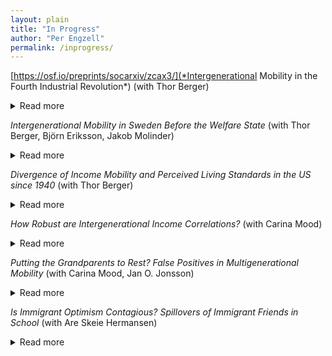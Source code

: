 ```yaml
---
layout: plain
title: "In Progress"
author: "Per Engzell"
permalink: /inprogress/
---
```


[https://osf.io/preprints/socarxiv/zcax3/](*Intergenerational Mobility in the Fourth Industrial Revolution*) (with Thor Berger)
<details>
<summary>Read more</summary>
The maturation of industrial society has long been seen as an engine of occupational upgrading and opportunity. Following the rise of the factory, the assembly line, and the office computer, some claim that we are now entering a fourth industrial revolution where autonomous systems are transforming the nature of work. What are the consequences of this transformation for intergenerational income mobility? Examining variation across 722 U.S. labor markets, we find that intergenerational persistence is higher in areas heavily exposed to industrial automation. These effects are rooted in childhood experiences and concentrated among men from disadvantaged homes. Unequal labor relations appear to exacerbate the association, while affordable access to college ameliorates it. The received view of industrial change as an engine of mobility should be revised to consider the institutional context of automation.
</details>

*Intergenerational Mobility in Sweden Before the Welfare State* (with Thor Berger, Björn Eriksson, Jakob Molinder)
<details>
<summary>Read more</summary>
This paper analyzes intergenerational mobility in Sweden prior to the emergence of the welfare state. We analyse occupational mobility using full-count census data that allow us to link sons observed in 1910 to their fathers in 1880. Results reveal that Sweden was more mobile than other European countries such as Norway or Britain at the time – indeed, several Swedish regions show similar rates of mobility as the New World economies of US and Argentina. We provide suggestive evidence that the relatively high level of mobility is explained by Sweden's exceptionally rapid economic growth and high levels of geographic mobility prior to the outbreak of World War I. Thus, economic fundamentals may be more important than structural differences in explaining historical mobility differences between the Old and New World. 
</details>

*Divergence of Income Mobility and Perceived Living Standards in the US since 1940* (with Thor Berger)
<details>
<summary>Read more</summary>
In just a few decades, Americans have seen a drastic decline in upward income mobility. Among baby boomers, 90% earned a higher real income than their parents; in recent cohorts, only half do. At the same time, secular trends raised living standards across a wide range of domains: improved health and lifespans, fading discrimination, cleaner air and water, increased safety from crime, and new digital goods and services. Against this background, we ask whether a growing share of Americans actually perceive that their living standards have declined relative to their parents. In contrast to income mobility, perceived mobility in living standards remains stable and high, a divergence arguably attributable to improvements in quality of life. Social scientists and policy makers would benefit from a wider range of data to track the experience of successive generations.
</details>

*How Robust are Intergenerational Income Correlations?* (with Carina Mood)
<details>
<summary>Read more</summary>
Recent work highlights how "researcher degrees of freedom" – undisclosed flexibility in research design – can give rise to varying results. The study of income mobility is no exception, with decisions ranging over income concept, unit of observation, functional form, treatment of outliers, etc. Using Swedish data on the population of children born 1958–1972, we exhaust a model space of several hundred thousands specifications to answer three questions. What is the range of reasonable estimates? Which specification fits data best? How sensitive are estimated trends? Linear correlations fit better than rank correlations, while log-log correlations (and hence, elasticities) fit poorly and behave erratically over time. Even with more robust measures of association, different income definitions follow opposing trends: increasing persistence in family income and women's earnings, flat or decreasing in men's earnings.
</details>

*Putting the Grandparents to Rest? False Positives in Multigenerational Mobility* (with Carina Mood, Jan O. Jonsson)
<details>
<summary>Read more</summary>
A recent literature studies the role of grandparents in status transmission. We use newly harmonized income tax records on over 700,000 Swedish lineages to establish four empirical facts. First, a model that includes both mothers and fathers and takes a multidimensional view of stratification reduces the residual three-generation association in our population to a trivial size. Second, data on fathers’ cognitive ability shows that even extensive controls for standard socioeconomic variables fail to remove omitted variable bias. Third, the common finding that grandparents compensate poor parental resources can be attributed to greater difficulty of observing parent status accurately at the lower end of the distribution. Fourth, the lower the data quality, and the less detailed the model, the greater is the size of the estimated grandparent coefficient. Future work on multigenerational mobility should pay less attention to the size and significance of this association, which depends heavily on arbitrary sample and specification characteristics, and go on to establish a set of more robust descriptive facts. 
</details>

*Is Immigrant Optimism Contagious? Spillovers of Immigrant Friends in School* (with Are Skeie Hermansen)
<details>
<summary>Read more</summary>
Is academic achievement affected by the presence of immigrant peers? Previous work mostly suggests no but, we argue, has been misguided on two accounts. First, it focused on aggregate social settings such as schools, while social interactions unfold in more intimate settings. Secondly, it assumed that immigrant peers would harm performance, ignoring their often high aspirations. We use a combination of administrative and sociometric network data from Sweden, and develop methods that let us estimate causal effects of immigrant peers at the level of (i) schools, (ii) classrooms, and (iii) friendship networks. We find little influence at the aggregate level but a strong and positive impact of immigrant peers in the same classroom and of immigrant friends. Existing studies may have mistaken both the sign and the magnitude of immigrant influence.
</details>
